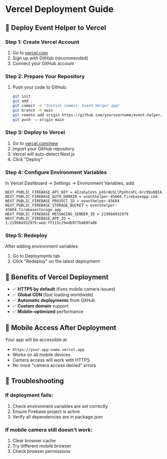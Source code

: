 # Vercel Deployment Guide

## 🚀 Deploy Event Helper to Vercel

### Step 1: Create Vercel Account
1. Go to [vercel.com](https://vercel.com)
2. Sign up with GitHub (recommended)
3. Connect your GitHub account

### Step 2: Prepare Your Repository
1. Push your code to GitHub:
   ```bash
   git init
   git add .
   git commit -m "Initial commit: Event Helper app"
   git branch -M main
   git remote add origin https://github.com/yourusername/event-helper.git
   git push -u origin main
   ```

### Step 3: Deploy to Vercel
1. Go to [vercel.com/new](https://vercel.com/new)
2. Import your GitHub repository
3. Vercel will auto-detect Next.js
4. Click "Deploy"

### Step 4: Configure Environment Variables
In Vercel Dashboard → Settings → Environment Variables, add:

```
NEXT_PUBLIC_FIREBASE_API_KEY = AIzaSyCeVs_pXSrAU1LlPpXhcnFL-6rc99u00IA
NEXT_PUBLIC_FIREBASE_AUTH_DOMAIN = eventhelper-45604.firebaseapp.com
NEXT_PUBLIC_FIREBASE_PROJECT_ID = eventhelper-45604
NEXT_PUBLIC_FIREBASE_STORAGE_BUCKET = eventhelper-45604.firebasestorage.app
NEXT_PUBLIC_FIREBASE_MESSAGING_SENDER_ID = 219984932979
NEXT_PUBLIC_FIREBASE_APP_ID = 1:219984932979:web:ff115c294db977b469fa06
```

### Step 5: Redeploy
After adding environment variables:
1. Go to Deployments tab
2. Click "Redeploy" on the latest deployment

## 🎯 Benefits of Vercel Deployment

- ✅ **HTTPS by default** (fixes mobile camera issues)
- ✅ **Global CDN** (fast loading worldwide)
- ✅ **Automatic deployments** from GitHub
- ✅ **Custom domain** support
- ✅ **Mobile-optimized** performance

## 📱 Mobile Access After Deployment

Your app will be accessible at:
- `https://your-app-name.vercel.app`
- Works on all mobile devices
- Camera access will work with HTTPS
- No more "camera access denied" errors

## 🔧 Troubleshooting

### If deployment fails:
1. Check environment variables are set correctly
2. Ensure Firebase project is active
3. Verify all dependencies are in package.json

### If mobile camera still doesn't work:
1. Clear browser cache
2. Try different mobile browser
3. Check browser permissions

